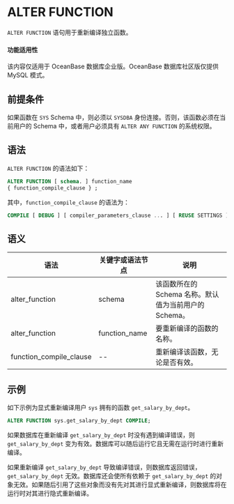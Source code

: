 ALTER FUNCTION 
===================================

`ALTER FUNCTION` 语句用于重新编译独立函数。

  <main id="notice" >
    <h4>功能适用性</h4>
    <p>该内容仅适用于 OceanBase 数据库企业版。OceanBase 数据库社区版仅提供 MySQL 模式。</p>
  </main>

前提条件 
-------------------------

如果函数在 `SYS` Schema 中，则必须以 `SYSDBA` 身份连接。否则，该函数必须在当前用户的 Schema 中，或者用户必须具有 `ALTER ANY FUNCTION` 的系统权限。

语法 
-----------------------

`ALTER FUNCTION` 的语法如下：

```sql
ALTER FUNCTION [ schema. ] function_name
{ function_compile_clause } ;
```



其中，`function_compile_clause` 的语法为：

```sql
COMPILE [ DEBUG ] [ compiler_parameters_clause ... ] [ REUSE SETTINGS ]
```



语义 
-----------------------



|           语法            |   关键字或语法节点    |                 说明                 |
|-------------------------|---------------|------------------------------------|
| alter_function          | schema        | 该函数所在的 Schema 名称。默认值为当前用户的 Schema。 |
| alter_function          | function_name | 要重新编译的函数的名称。                       |
| function_compile_clause | --            | 重新编译该函数，无论是否有效。                    |



示例 
-----------------------

如下示例为显式重新编译用户 `sys` 拥有的函数 `get_salary_by_dept`。

```sql
ALTER FUNCTION sys.get_salary_by_dept COMPILE;

```



如果数据库在重新编译 `get_salary_by_dept` 时没有遇到编译错误，则 `get_salary_by_dept` 变为有效。数据库可以随后运行它且无需在运行时进行重新编译。

如果重新编译 `get_salary_by_dept` 导致编译错误，则数据库返回错误，`get_salary_by_dept` 无效。数据库还会使所有依赖于 `get_salary_by_dept` 的对象无效。如果随后引用了这些对象而没有先对其进行显式重新编译，则数据库将在运行时对其进行隐式重新编译。
